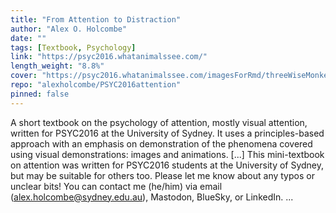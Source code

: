 ```yaml
---
title: "From Attention to Distraction"
author: "Alex O. Holcombe"
date: ""
tags: [Textbook, Psychology]
link: "https://psyc2016.whatanimalssee.com/"
length_weight: "8.8%"
cover: "https://psyc2016.whatanimalssee.com/imagesForRmd/threeWiseMonkeys/Three_Wise_Monkeys_640px.jpeg"
repo: "alexholcombe/PSYC2016attention"
pinned: false
---
```


A short textbook on the psychology of attention, mostly visual attention, written for PSYC2016 at the University of Sydney. It uses a principles-based approach with an emphasis on demonstration of the phenomena covered using visual demonstrations: images and animations. [...] This mini-textbook on attention was written for PSYC2016 students at the University of Sydney, but may be suitable for others too. Please let me know about any typos or unclear bits! You can contact me (he/him) via email (alex.holcombe@sydney.edu.au), Mastodon, BlueSky, or LinkedIn.  ...
